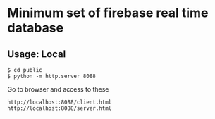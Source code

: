 # Minimum set of firebase real time database

## Usage: Local

```
$ cd public
$ python -m http.server 8088
```

Go to browser and access to these

```
http://localhost:8088/client.html
http://localhost:8088/server.html
```

